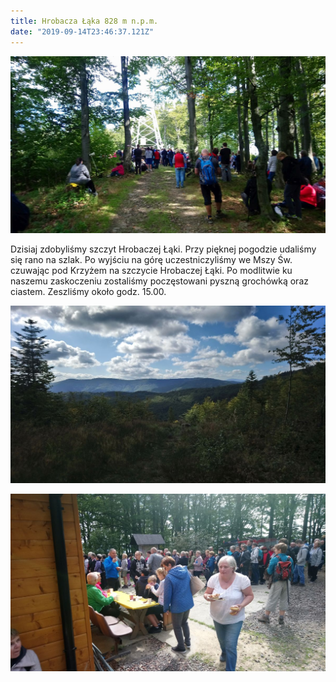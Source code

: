 ```yaml
---
title: Hrobacza Łąka 828 m n.p.m.
date: "2019-09-14T23:46:37.121Z"
---
```


![1](./DSC_0177.jpg)

<p class='justify'>
Dzisiaj zdobyliśmy szczyt Hrobaczej Łąki. Przy pięknej pogodzie udaliśmy się rano na szlak. Po wyjściu na górę uczestniczyliśmy we Mszy Św. czuwając pod Krzyżem na szczycie Hrobaczej Łąki. Po modlitwie ku naszemu zaskoczeniu zostaliśmy poczęstowani pyszną grochówką oraz ciastem. Zeszliśmy około godz. 15.00.
</p>

![2](./DSC_0176.jpg)

![3](./DSC_0178.jpg)
